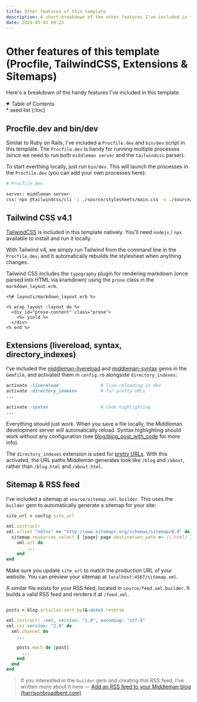 ```yaml
---
title: Other features of this template
description: A short breakdown of the other features I've included in this Middleman blog template.
date: 2024-05-03 09:23
---
```


# Other features of this template (Procfile, TailwindCSS, Extensions & Sitemaps)

Here's a breakdown of the handy features I've included in this template.

<details class='italic' open><summary>Table of Contents</summary><aside markdown="1">
* seed list
{:toc}
</aside></details>

## Procfile.dev and bin/dev

Similar to Ruby on Rails, I've included a `Procfile.dev` and `bin/dev` script in this template. The `Procfile.dev` is handy for running multiple processes (since we need to run both `middleman server` and the `tailwindcss` parser).

To start everthing locally, just run `bin/dev`. This will launch the processes in the `Procfile.dev` (you can add your own processes here):

```sh
# Procfile.dev

server: middleman server
css: npx @tailwindcss/cli -i ./source/stylesheets/main.css -o ./source/stylesheets/tailwind.css --watch
```

## Tailwind CSS v4.1

[TailwindCSS](https://tailwindcss.com/) is included in this template natively. You'll need `nodejs` / `npx` available to install and run it locally.

With Tailwind v4, we simply run Tailwind from the command line in the `Procfile.dev`, and it automatically rebuilds the stylesheet when anything changes.

Tailwind CSS includes the `typography` plugin for rendering markdown (once parsed into HTML via kramdown) using the `prose` class in the `markdown_layout.erb`.

```erb
<%# layouts/markdown_layout.erb %>

<% wrap_layout :layout do %>
  <div id="prose-content" class="prose">
    <%= yield %>
  </div>
<% end %>
```

## Extensions (livereload, syntax, directory_indexes)

I've included the [middleman-livereload](https://github.com/middleman/middleman-livereload) and [middleman-syntax](https://github.com/middleman/middleman-syntax) gems in the `Gemfile`, and activated them in `config.rb` alongside `directory_indexes`:

```ruby
activate :livereload                # live-reloading in dev
activate :directory_indexes         # for pretty URLs
...

activate :syntax                    # code highlighting
...
```

Everything should just work. When you save a file locally, the Middleman development server will automatically reload. Syntax highlighting should work without any configuration (see [blog/blog_post_with_code](blog/blog_post_with_code) for more info).

The `directory_indexes` extension is used for [pretty URLs](https://middlemanapp.com/advanced/pretty-urls/). With this activated, the URL paths Middleman generates look like `/blog` and `/about`, rather than `/blog.html` and `/about.html`.

## Sitemap & RSS feed

I've included a sitemap at `source/sitemap.xml.builder`. This uses the `builder` gem to automatically generate a sitemap for your site:

```ruby
site_url = config.site_url

xml.instruct!
xml.urlset "xmlns" => "http://www.sitemaps.org/schemas/sitemap/0.9" do
  sitemap.resources.select { |page| page.destination_path =~ /\.html/ }.each do |page|
    xml.url do
		...
	end
end
```

Make sure you update `site_url` to match the production URL of your website. You can preview your sitemap at `localhost:4567/sitemap.xml`.

A similar file exists for your RSS feed, located in `source/feed.xml.builder`. It builds a valid RSS feed and renders it at `/feed.xml`.

```ruby

posts = blog.articles.sort_by(&:date).reverse

xml.instruct! :xml, version: "1.0", encoding: "utf-8"
xml.rss version: "2.0" do
  xml.channel do
    ...

    posts.each do |post|
      ...
    end
  end
end
```

> If you interested in the `builder` gem and creating this RSS feed, I've written more about it here — [Add an RSS feed to your Middleman blog (harrisonbroadbent.com)](https://harrisonbroadbent.com/blog/middleman-rss-feed/)
